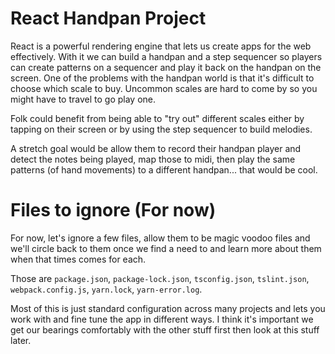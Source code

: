 # React Handpan Project

React is a powerful rendering engine that lets us create apps for the web effectively.
With it we can build a handpan and a step sequencer so players can create patterns on a sequencer and play it back on the handpan on the screen.
One of the problems with the handpan world is that it's difficult to choose which scale to buy. Uncommon scales are hard to come by so you might have to travel to go play one.

Folk could benefit from being able to "try out" different scales either by tapping on their screen or by using the step sequencer to build melodies.

A stretch goal would be allow them to record their handpan player and detect the notes being played, map those to midi, then play the same patterns (of hand movements) to a different handpan... that would be cool.

# Files to ignore (For now)

For now, let's ignore a few files, allow them to be magic voodoo files and we'll circle back to them once we find a need to and learn more about them when that times comes for each.

Those are `package.json`, `package-lock.json`, `tsconfig.json`, `tslint.json`, `webpack.config.js`, `yarn.lock`, `yarn-error.log`.

Most of this is just standard configuration across many projects and lets you work with and fine tune the app in different ways.
I think it's important we get our bearings comfortably with the other stuff first then look at this stuff later.